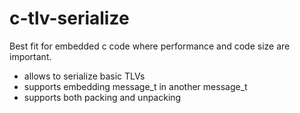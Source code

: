 c-tlv-serialize
===============

Best fit for embedded c code where performance and code size are important.

* allows to serialize basic TLVs
* supports embedding message_t in another message_t
* supports both packing and unpacking
